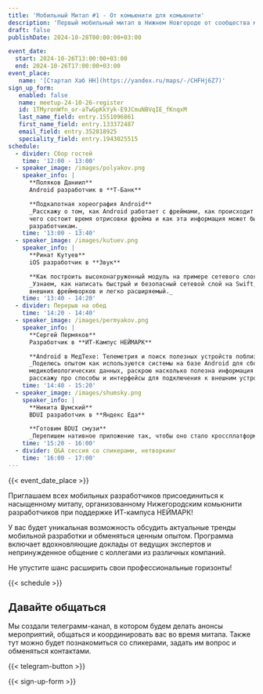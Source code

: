 ```yaml
---
title: 'Мобильный Митап #1 - От комьюнити для комьюнити'
description: 'Первый мобильный митап в Нижнем Новгороде от сообщества мобильных разработчиков.'
draft: false
publishDate: 2024-10-28T00:00:00+03:00

event_date:
  start: 2024-10-26T13:00:00+03:00
  end: 2024-10-26T17:00:00+03:00
event_place:
   name: '[Стартап Хаб НН](https://yandex.ru/maps/-/CHFHj6Z7)'
sign_up_form:
   enabled: false
   name: meetup-24-10-26-register
   id: 1TMyronWfn_or-aTwGpKkYyk-E9JCmuNBVqIE_fKnqxM
   last_name_field: entry.1551096861
   first_name_field: entry.133372487
   email_field: entry.352818925
   speciality_field: entry.1943025515
schedule:
  - divider: Сбор гостей
    time: '12:00 - 13:00'
  - speaker_image: /images/polyakov.png
    speaker_info: |
      **Поляков Даниил**  
      Android разработчик в **Т-Банк**

      **Подкапотная хореография Android**  
      _Расскажу о том, как Android работает с фреймами, как происходит рендеринг на экране, из 
      чего состоит время отрисовки фрейма и как эта информация может быть нам полезна как 
      разработчикам._
    time: '13:00 - 13:40'
  - speaker_image: /images/kutuev.png
    speaker_info: |
      **Ринат Кутуев**  
      iOS разработчик в **Звук**

      **Как построить высоконагруженный модуль на примере сетевого слоя в Звуке**  
      _Узнаем, как написать быстрый и безопасный сетевой слой на Swift, изолированный от
      внешних фреймворков и легко расширяемый._
    time: '13:40 - 14:20'  
  - divider: Перерыв на обед
    time: '14:20 - 14:40'
  - speaker_image: /images/permyakov.png
    speaker_info: |
      **Сергей Пермяков**  
      Разработчик в **ИТ-Кампус НЕЙМАРК**

      **Android в МедТехе: Телеметрия и поиск полезных устройств поблизости**  
      _Поделюсь опытом как используются системы на базе Android для сбора телеметрических и
      медикобиологических данных, раскрою насколько полезна информация с носимых устройств,
      расскажу про способы и интерфейсы для подключения к внешним устройствам._
    time: '14:40 - 15:20'
  - speaker_image: /images/shumsky.png
    speaker_info: |
      **Никита Шумский**  
      BDUI разработчик в **Яндекс Еда**

      **Готовим BDUI смузи**  
      _Перепишем нативное приложение так, чтобы оно стало кроссплатформенным и начало соответствовать концепции Backend Driven UI._
    time: '15:20 - 16:00'
  - divider: Q&A сессия со спикерами, нетворкинг
    time: '16:00 - 17:00'
---
```


{{< event_date_place >}}

Приглашаем всех мобильных разработчиков присоединиться к насыщенному митапу, организованному Нижегородским комьюнити разработчиков при поддержке ИТ-кампуса НЕЙМАРК!

У вас будет уникальная возможность обсудить актуальные тренды мобильной разработки и обменяться ценным опытом. Программа включает вдохновляющие доклады от ведущих экспертов и непринужденное общение с коллегами из различных компаний.

Не упустите шанс расширить свои профессиональные горизонты!

{{< schedule >}}

## Давайте общаться

Мы создали телеграмм-канал, в котором будем делать анонсы мероприятий, общаться и координировать вас во время митапа. Также тут можно будет познакомиться со спикерами, задать им вопрос и обменяться контактами.

{{< telegram-button >}}

{{< sign-up-form >}}